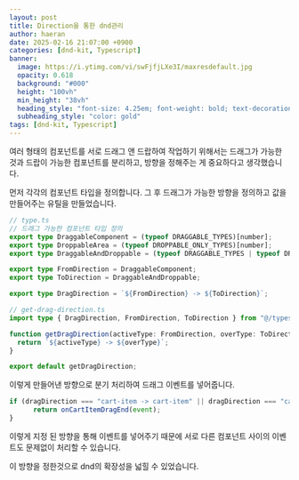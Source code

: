 ```yaml
---
layout: post
title: Direction을 통한 dnd관리
author: haeran
date: 2025-02-16 21:07:00 +0900
categories: [dnd-kit, Typescript]
banner:
  image: https://i.ytimg.com/vi/swFjfjLXe3I/maxresdefault.jpg
  opacity: 0.618
  background: "#000"
  height: "100vh"
  min_height: "38vh"
  heading_style: "font-size: 4.25em; font-weight: bold; text-decoration: underline"
  subheading_style: "color: gold"
tags: [dnd-kit, Typescript]
---
```


여러 형태의 컴포넌트를 서로 드래그 앤 드랍하여 작업하기 위해서는 드래그가 가능한 것과 드랍이 가능한 컴포넌트를 분리하고, 방향을 정해주는 게 중요하다고 생각했습니다.

먼저 각각의 컴포넌트 타입을 정의합니다.
그 후 드래그가 가능한 방향을 정의하고 값을 만들어주는 유틸을 만들었습니다.

```typescript
// type.ts
// 드래그 가능한 컴포넌트 타입 정의
export type DraggableComponent = (typeof DRAGGABLE_TYPES)[number];
export type DroppableArea = (typeof DROPPABLE_ONLY_TYPES)[number];
export type DraggableAndDroppable = (typeof DRAGGABLE_TYPES | typeof DROPPABLE_ONLY_TYPES)[number];

export type FromDirection = DraggableComponent;
export type ToDirection = DraggableAndDroppable;

export type DragDirection = `${FromDirection} -> ${ToDirection}`;

// get-drag-direction.ts
import type { DragDirection, FromDirection, ToDirection } from "@/types";

function getDragDirection(activeType: FromDirection, overType: ToDirection): DragDirection {
  return `${activeType} -> ${overType}`;
}

export default getDragDirection;
```

이렇게 만들어낸 방향으로 분기 처리하여 드래그 이벤트를 넣어줍니다.
```typescript
if (dragDirection === "cart-item -> cart-item" || dragDirection === "cart-item -> cart-list-box") {
      return onCartItemDragEnd(event);
}
```

이렇게 지정 된 방향을 통해 이벤트를 넣어주기 때문에 서로 다른 컴포넌트 사이의 이벤트도 문제없이 처리할 수 있습니다.

이 방향을 정한것으로 dnd의 확장성을 넓힐 수 있었습니다.